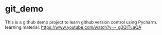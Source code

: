 # git_demo
This is a github demo project to learn github version control using Pycharm. 
learning material: https://www.youtube.com/watch?v=-_g3QITLaQA
